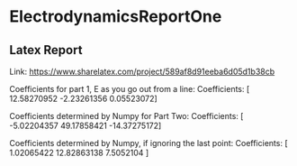 # ElectrodynamicsReportOne

## Latex Report

Link: https://www.sharelatex.com/project/589af8d91eeba6d05d1b38cb

Coefficients for part 1, E as you go out from a line: Coefficients: [ 12.58270952  -2.23261356   0.05523072]

Coefficients determined by Numpy for Part Two: Coefficients: [ -5.02204357  49.17858421 -14.37275172]

Coefficients determined by Numpy, if ignoring the last point: Coefficients: [  1.02065422  12.82863138   7.5052104 ]